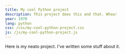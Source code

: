 ```yaml
---
title: My cool Python project
description: This project does this and that. Whoa!
year: 1970
lang: python
css: /css/my-cool-python-project.css
js: /js/my-cool-python-project.js
---
```


Here is my neato project. I've written some stuff about it.
